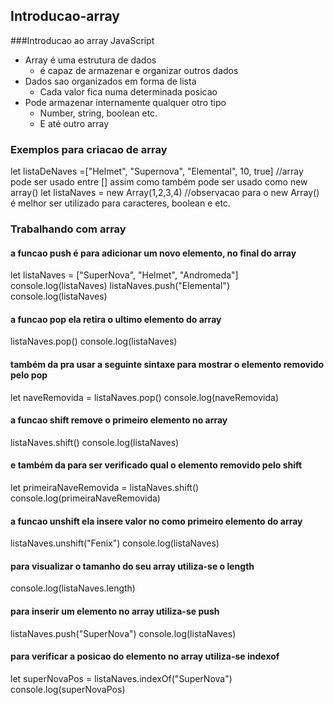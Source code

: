 ## Introducao-array
###Introducao ao array JavaScript
- Array é uma estrutura de dados
    - é capaz de armazenar e organizar outros dados
- Dados sao organizados em forma de lista
    - Cada valor fica numa determinada posicao
- Pode armazenar internamente qualquer otro tipo
    - Number, string, boolean etc.
    - E até outro array
### Exemplos para criacao de array
let listaDeNaves =["Helmet", "Supernova", "Elemental", 10, true]
//array pode ser usado entre [] assim como também pode ser usado como new array()
let listaNaves = new Array(1,2,3,4)
//observacao para o new Array() é melhor ser utilizado para caracteres, boolean e etc.
### Trabalhando com array
#### a funcao push é para adicionar um novo elemento, no final do array
let listaNaves = ["SuperNova", "Helmet", "Andromeda"]
console.log(listaNaves)
listaNaves.push("Elemental")
console.log(listaNaves)

#### a funcao pop ela retira o ultimo elemento do array
listaNaves.pop()
console.log(listaNaves)

#### também da pra usar a seguinte sintaxe para mostrar o elemento removido pelo pop
let naveRemovida = listaNaves.pop()
console.log(naveRemovida)


#### a funcao shift remove o primeiro elemento no array
listaNaves.shift()
console.log(listaNaves)

#### e também da para ser verificado qual o elemento removido pelo shift
let primeiraNaveRemovida = listaNaves.shift()
console.log(primeiraNaveRemovida)

#### a funcao unshift ela insere valor no como primeiro elemento do array
listaNaves.unshift("Fenix")
console.log(listaNaves)

#### para visualizar o tamanho do seu array utiliza-se o length
console.log(listaNaves.length)

#### para inserir um elemento no array utiliza-se push
listaNaves.push("SuperNova")
console.log(listaNaves)

#### para verificar a posicao do elemento no array utiliza-se indexof
let superNovaPos = listaNaves.indexOf("SuperNova")
console.log(superNovaPos)